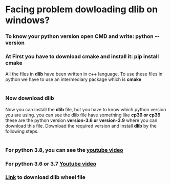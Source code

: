 # Facing problem dowloading dlib on windows?
### To know your python version open CMD and write: python --version
### At First you have to download cmake and install it: pip install cmake
All the files in **dlib** have been written in c++ language. To use these files in python we have to use an intermediary package which is **cmake**<br><br>
### Now download dlib
Now you can install the **dlib** file, but you have to know which python version you are using. you can see the dlib file have something like **cp36 or cp39** these are the python version **version-3.6 or version-3.9**  where you can download this file. Download the required version and install **dlib** by the following steps.<br><br>
### For python 3.8, you can see the [youtube video](https://www.youtube.com/watch?v=AUJKdehF2ZA&ab_channel=DataMagic)
### For python 3.6 or 3.7 [Youtube video](https://www.youtube.com/watch?v=ot6LWpZjTXo&ab_channel=DataMagic)
### [Link](https://pypi.org/simple/dlib/) to download dlib wheel file
